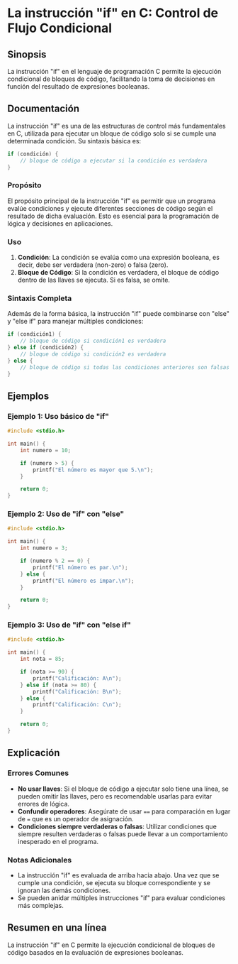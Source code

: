 <!--
Meta Description: # La instrucción "if" en C: Control de Flujo Condicional ## Sinopsis La instrucción "if" en el lenguaje de programación C permite la ejecución condici...
Meta Keywords: código, bloque, else, instrucción, una
-->

# La instrucción "if" en C: Control de Flujo Condicional

## Sinopsis
La instrucción "if" en el lenguaje de programación C permite la ejecución condicional de bloques de código, facilitando la toma de decisiones en función del resultado de expresiones booleanas.

## Documentación
La instrucción "if" es una de las estructuras de control más fundamentales en C, utilizada para ejecutar un bloque de código solo si se cumple una determinada condición. Su sintaxis básica es:

```c
if (condición) {
    // bloque de código a ejecutar si la condición es verdadera
}
```

### Propósito
El propósito principal de la instrucción "if" es permitir que un programa evalúe condiciones y ejecute diferentes secciones de código según el resultado de dicha evaluación. Esto es esencial para la programación de lógica y decisiones en aplicaciones.

### Uso
1. **Condición**: La condición se evalúa como una expresión booleana, es decir, debe ser verdadera (non-zero) o falsa (zero).
2. **Bloque de Código**: Si la condición es verdadera, el bloque de código dentro de las llaves se ejecuta. Si es falsa, se omite.

### Sintaxis Completa
Además de la forma básica, la instrucción "if" puede combinarse con "else" y "else if" para manejar múltiples condiciones:

```c
if (condición1) {
    // bloque de código si condición1 es verdadera
} else if (condición2) {
    // bloque de código si condición2 es verdadera
} else {
    // bloque de código si todas las condiciones anteriores son falsas
}
```

## Ejemplos
### Ejemplo 1: Uso básico de "if"
```c
#include <stdio.h>

int main() {
    int numero = 10;

    if (numero > 5) {
        printf("El número es mayor que 5.\n");
    }

    return 0;
}
```

### Ejemplo 2: Uso de "if" con "else"
```c
#include <stdio.h>

int main() {
    int numero = 3;

    if (numero % 2 == 0) {
        printf("El número es par.\n");
    } else {
        printf("El número es impar.\n");
    }

    return 0;
}
```

### Ejemplo 3: Uso de "if" con "else if"
```c
#include <stdio.h>

int main() {
    int nota = 85;

    if (nota >= 90) {
        printf("Calificación: A\n");
    } else if (nota >= 80) {
        printf("Calificación: B\n");
    } else {
        printf("Calificación: C\n");
    }

    return 0;
}
```

## Explicación
### Errores Comunes
- **No usar llaves**: Si el bloque de código a ejecutar solo tiene una línea, se pueden omitir las llaves, pero es recomendable usarlas para evitar errores de lógica.
- **Confundir operadores**: Asegúrate de usar `==` para comparación en lugar de `=` que es un operador de asignación.
- **Condiciones siempre verdaderas o falsas**: Utilizar condiciones que siempre resulten verdaderas o falsas puede llevar a un comportamiento inesperado en el programa.

### Notas Adicionales
- La instrucción "if" es evaluada de arriba hacia abajo. Una vez que se cumple una condición, se ejecuta su bloque correspondiente y se ignoran las demás condiciones.
- Se pueden anidar múltiples instrucciones "if" para evaluar condiciones más complejas.

## Resumen en una línea
La instrucción "if" en C permite la ejecución condicional de bloques de código basados en la evaluación de expresiones booleanas.